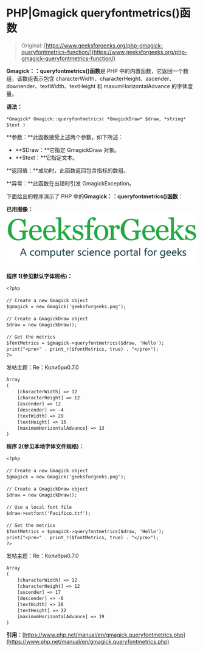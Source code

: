 # PHP|Gmagick queryfontmetrics()函数

> Original: [https://www.geeksforgeeks.org/php-gmagick-queryfontmetrics-function/](https://www.geeksforgeeks.org/php-gmagick-queryfontmetrics-function/)

**Gmagick：：queryfontmetrics()函数**是 PHP 中的内置函数，它返回一个数组，该数组表示包含 characterWidth、characterHeight、ascender、downender、textWidth、textHeight 和 maxumHorizontalAdvance 的字体度量。

**语法：**

```
*Gmagick* Gmagick::queryfontmetrics( *GmagickDraw* $draw, *string* $text )
```

**参数：**此函数接受上述两个参数，如下所述：

*   **$Draw：**它指定 GmagickDraw 对象。
*   **$text：**它指定文本。

**返回值：**成功时，此函数返回包含指标的数组。

**异常：**此函数在出错时引发 GmagickException。

下面给出的程序演示了 PHP 中的**Gmagick：：queryfontmetrics()函数**：

**已用图像：**
![](img/07c99ec29e7a50fc3ea91a9d4a8d2f31.png)

**程序 1(参见默认字体规格)：**

```
<?php

// Create a new Gmagick object
$gmagick = new Gmagick('geeksforgeeks.png');

// Create a GmagickDraw object
$draw = new GmagickDraw();

// Get the metrics
$fontMetrics = $gmagick->queryfontmetrics($draw, 'Hello');
print("<pre>" . print_r($fontMetrics, true) . "</pre>");
?>
```

发帖主题：Re：Колибри0.7.0

```
Array
(
    [characterWidth] => 12
    [characterHeight] => 12
    [ascender] => 12
    [descender] => -4
    [textWidth] => 29
    [textHeight] => 15
    [maximumHorizontalAdvance] => 13
)
```

**程序 2(参见本地字体文件规格)：**

```
<?php

// Create a new Gmagick object
$gmagick = new Gmagick('geeksforgeeks.png');

// Create a GmagickDraw object
$draw = new GmagickDraw();

// Use a local font file
$draw->setfont('Pacifico.ttf');

// Get the metrics
$fontMetrics = $gmagick->queryfontmetrics($draw, 'Hello');
print("<pre>" . print_r($fontMetrics, true) . "</pre>");
?>
```

发帖主题：Re：Колибри0.7.0

```
Array
(
    [characterWidth] => 12
    [characterHeight] => 12
    [ascender] => 17
    [descender] => -6
    [textWidth] => 28
    [textHeight] => 22
    [maximumHorizontalAdvance] => 19
)
```

**引用：**[https://www.php.net/manual/en/gmagick.queryfontmetrics.php](https://www.php.net/manual/en/gmagick.queryfontmetrics.php)